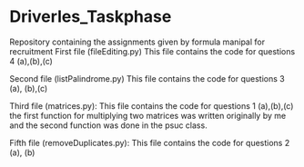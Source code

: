 # Driverles_Taskphase
Repository containing the assignments given by formula manipal for recruitment
First file (fileEditing.py)
    This file contains the code for questions 4 (a),(b),(c)


Second file (listPalindrome.py)
      This file contains the code for questions 3 (a), (b),(c)

Third file  (matrices.py):
      This file contains the code for questions 1 (a),(b),(c)
      the first function for multiplying two matrices was written originally by me and the second function was done in the psuc class.

Fifth file (removeDuplicates.py):
      This  file contains the code for questions 2 (a), (b)
